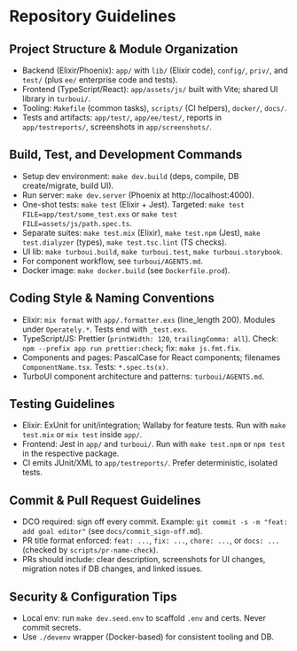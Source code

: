 # Repository Guidelines

## Project Structure & Module Organization
- Backend (Elixir/Phoenix): `app/` with `lib/` (Elixir code), `config/`, `priv/`, and `test/` (plus `ee/` enterprise code and tests).
- Frontend (TypeScript/React): `app/assets/js/` built with Vite; shared UI library in `turboui/`.
- Tooling: `Makefile` (common tasks), `scripts/` (CI helpers), `docker/`, `docs/`.
- Tests and artifacts: `app/test/`, `app/ee/test/`, reports in `app/testreports/`, screenshots in `app/screenshots/`.

## Build, Test, and Development Commands
- Setup dev environment: `make dev.build` (deps, compile, DB create/migrate, build UI).
- Run server: `make dev.server` (Phoenix at http://localhost:4000).
- One-shot tests: `make test` (Elixir + Jest). Targeted: `make test FILE=app/test/some_test.exs` or `make test FILE=assets/js/path.spec.ts`.
- Separate suites: `make test.mix` (Elixir), `make test.npm` (Jest), `make test.dialyzer` (types), `make test.tsc.lint` (TS checks).
- UI lib: `make turboui.build`, `make turboui.test`, `make turboui.storybook`.
- For component workflow, see `turboui/AGENTS.md`.
- Docker image: `make docker.build` (see `Dockerfile.prod`).

## Coding Style & Naming Conventions
- Elixir: `mix format` with `app/.formatter.exs` (line_length 200). Modules under `Operately.*`. Tests end with `_test.exs`.
- TypeScript/JS: Prettier (`printWidth: 120`, `trailingComma: all`). Check: `npm --prefix app run prettier:check`; fix: `make js.fmt.fix`.
- Components and pages: PascalCase for React components; filenames `ComponentName.tsx`. Tests: `*.spec.ts(x)`.
- TurboUI component architecture and patterns: `turboui/AGENTS.md`.

## Testing Guidelines
- Elixir: ExUnit for unit/integration; Wallaby for feature tests. Run with `make test.mix` or `mix test` inside `app/`.
- Frontend: Jest in `app/` and `turboui/`. Run with `make test.npm` or `npm test` in the respective package.
- CI emits JUnit/XML to `app/testreports/`. Prefer deterministic, isolated tests.

## Commit & Pull Request Guidelines
- DCO required: sign off every commit. Example: `git commit -s -m "feat: add goal editor"` (see `docs/commit_sign-off.md`).
- PR title format enforced: `feat: ...`, `fix: ...`, `chore: ...`, or `docs: ...` (checked by `scripts/pr-name-check`).
- PRs should include: clear description, screenshots for UI changes, migration notes if DB changes, and linked issues.

## Security & Configuration Tips
- Local env: run `make dev.seed.env` to scaffold `.env` and certs. Never commit secrets.
- Use `./devenv` wrapper (Docker-based) for consistent tooling and DB.
